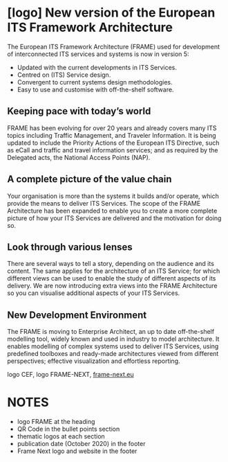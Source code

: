 # [logo] New version of the European ITS Framework Architecture

The European ITS Framework Architecture (FRAME) used for development of interconnected ITS services and systems is now in version 5:

- Updated with the current developments in ITS Services.
- Centred on (ITS) Service design.
- Convergent to current systems design methodologies.
- Easy to use and customise with off-the-shelf software.

## Keeping pace with today’s world
FRAME has been evolving for over 20 years and already covers many 
ITS topics including Traffic Management, and Traveler Information. 
It is being updated to include the Priority Actions of the European 
ITS Directive, such as eCall and traffic and travel information services; 
and as required by the Delegated acts, the National Access Points (NAP).

## A complete picture of the value chain
Your organisation is more than the systems it builds and/or operate,
which provide the means to deliver ITS Services. The scope of the FRAME
Architecture has been expanded to enable you to create a more complete
picture of how your ITS Services are delivered and the motivation for
doing so.

## Look through various lenses
There are several ways to tell a story, depending on the audience and its
content. The same applies for the architecture of an ITS Service; for which
different views can be used to enable the study of different aspects of its
delivery. We are now introducing extra views into the FRAME Architecture
so you can visualise additional aspects of your ITS Services.

## New Development Environment
The FRAME is moving to Enterprise Architect, an up to date off-the-shelf modelling
tool, widely known and used in industry to model architecture. It enables
modelling of complex systems used to deliver ITS Services, using
predefined toolboxes and ready-made architectures viewed from different
perspectives; effective visualization and effortless reporting.

logo CEF, logo FRAME-NEXT, [frame-next.eu](https://frame-next.eu)


# NOTES
- logo FRAME at the heading
- QR Code in the bullet points section
- thematic logos at each section
- publication date (October 2020) in the footer
- Frame Next logo and website in the footer

